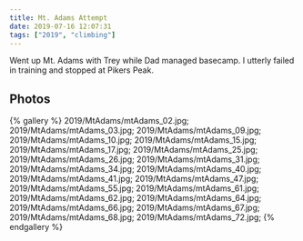 ```yaml
---
title: Mt. Adams Attempt
date: 2019-07-16 12:07:31
tags: ["2019", "climbing"]
---
```


Went up Mt. Adams with Trey while Dad managed basecamp.  I utterly failed in training and stopped at Pikers Peak.


## Photos

{% gallery %}
2019/MtAdams/mtAdams_02.jpg;
2019/MtAdams/mtAdams_03.jpg;
2019/MtAdams/mtAdams_09.jpg;
2019/MtAdams/mtAdams_10.jpg;
2019/MtAdams/mtAdams_15.jpg;
2019/MtAdams/mtAdams_17.jpg;
2019/MtAdams/mtAdams_25.jpg;
2019/MtAdams/mtAdams_26.jpg;
2019/MtAdams/mtAdams_31.jpg;
2019/MtAdams/mtAdams_34.jpg;
2019/MtAdams/mtAdams_40.jpg;
2019/MtAdams/mtAdams_41.jpg;
2019/MtAdams/mtAdams_47.jpg;
2019/MtAdams/mtAdams_55.jpg;
2019/MtAdams/mtAdams_61.jpg;
2019/MtAdams/mtAdams_62.jpg;
2019/MtAdams/mtAdams_64.jpg;
2019/MtAdams/mtAdams_66.jpg;
2019/MtAdams/mtAdams_67.jpg;
2019/MtAdams/mtAdams_68.jpg;
2019/MtAdams/mtAdams_72.jpg;
{% endgallery %}
